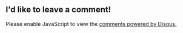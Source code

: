 ## I'd like to leave a comment!
<div id="disqus_thread"></div>
<script>
var disqus_config = function () {
this.page.url = "https://austinhuang.me/disqus.html";
this.page.identifier = "index";
};
(function() { // DON'T EDIT BELOW THIS LINE
var d = document, s = d.createElement('script');
s.src = 'https://0131.disqus.com/embed.js';
s.setAttribute('data-timestamp', +new Date());
(d.head || d.body).appendChild(s);
})();
</script>
<noscript>Please enable JavaScript to view the <a href="https://disqus.com/?ref_noscript">comments powered by Disqus.</a></noscript>
